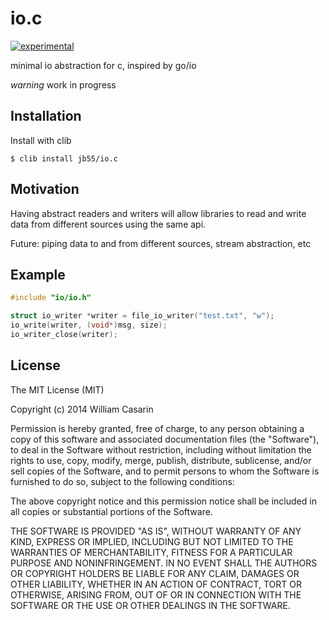 
# io.c

  [![experimental](http://hughsk.github.io/stability-badges/dist/experimental.svg)](http://github.com/hughsk/stability-badges)

  minimal io abstraction for c, inspired by go/io

  *warning* work in progress

## Installation

  Install with clib

    $ clib install jb55/io.c

## Motivation

Having abstract readers and writers will allow libraries to read and write data
from different sources using the same api.

Future: piping data to and from different sources, stream abstraction, etc

## Example

```c
#include "io/io.h"

struct io_writer *writer = file_io_writer("test.txt", "w");
io_write(writer, (void*)msg, size);
io_writer_close(writer);
```

## License

  The MIT License (MIT)

  Copyright (c) 2014 William Casarin

  Permission is hereby granted, free of charge, to any person obtaining a copy
  of this software and associated documentation files (the "Software"), to deal
  in the Software without restriction, including without limitation the rights
  to use, copy, modify, merge, publish, distribute, sublicense, and/or sell
  copies of the Software, and to permit persons to whom the Software is
  furnished to do so, subject to the following conditions:

  The above copyright notice and this permission notice shall be included in
  all copies or substantial portions of the Software.

  THE SOFTWARE IS PROVIDED "AS IS", WITHOUT WARRANTY OF ANY KIND, EXPRESS OR
  IMPLIED, INCLUDING BUT NOT LIMITED TO THE WARRANTIES OF MERCHANTABILITY,
  FITNESS FOR A PARTICULAR PURPOSE AND NONINFRINGEMENT. IN NO EVENT SHALL THE
  AUTHORS OR COPYRIGHT HOLDERS BE LIABLE FOR ANY CLAIM, DAMAGES OR OTHER
  LIABILITY, WHETHER IN AN ACTION OF CONTRACT, TORT OR OTHERWISE, ARISING FROM,
  OUT OF OR IN CONNECTION WITH THE SOFTWARE OR THE USE OR OTHER DEALINGS IN
  THE SOFTWARE.
